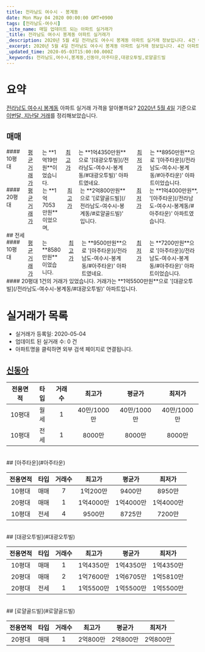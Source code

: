 ```yaml
---
title: 전라남도 여수시 - 봉계동
date: Mon May 04 2020 00:00:00 GMT+0900
tags: [전라남도-여수시]
_site_name: 매일 업데이트 되는 아파트 실거래가
_title: 전라남도 여수시 봉계동 아파트 실거래가
_description: 2020년 5월 4일 전라남도 여수시 봉계동 아파트 실거래 정보입니다. 4건 아파트 정보가 있습니다.
_excerpt: 2020년 5월 4일 전라남도 여수시 봉계동 아파트 실거래 정보입니다. 4건 아파트 정보가 있습니다.
_updated_time: 2020-05-03T15:00:00.000Z
_keywords: 전라남도,여수시,봉계동,신동아,아주타운,대광오투빌,로얄골드빌
---
```





# 요약
<ins>전라남도 여수시 봉계동</ins> 아파트 실거래 가격을 알아볼까요? <ins>2020년 5월 4일</ins> 기준으로 <ins>이번달, 지난달 거래</ins>를 정리해보았습니다.

## 매매
<div class="container">
<div class="six columns" markdown="1">
#### 10평대
<ins>평균 거래가</ins>는 **1억19만원**이었습니다. <ins>최고가</ins>는 **1억4350만원**으로 '[대광오투빌](/전라남도-여수시-봉계동/#대광오투빌)' 아파트였네요. <ins>최저가</ins>는 **8950만원**으로 '[아주타운](/전라남도-여수시-봉계동/#아주타운)' 아파트이었습니다.
</div>
<div class="six columns" markdown="1">
#### 20평대
<ins>평균 거래가</ins>는 **1억7053만원**이었으며, <ins>최고가</ins>는 **2억800만원**으로 '[로얄골드빌](/전라남도-여수시-봉계동/#로얄골드빌)' 입니다. <ins>최저가</ins>는 **1억4000만원**, '[아주타운](/전라남도-여수시-봉계동/#아주타운)' 아파트였습니다.
</div>
</div>
## 전세
<div class="container">
<div class="six columns" markdown="1">
#### 10평대
<ins>평균 거래가</ins>는 **8580만원**이었습니다. <ins>최고가</ins>는 **9500만원**으로 '[아주타운](/전라남도-여수시-봉계동/#아주타운)' 아파트였네요. <ins>최저가</ins>는 **7200만원**으로 '[아주타운](/전라남도-여수시-봉계동/#아주타운)' 아파트이었습니다.
</div>
<div class="six columns" markdown="1">
#### 20평대
1건의 거래가 있었습니다. 거래가는 **1억5500만원**으로 '[대광오투빌](/전라남도-여수시-봉계동/#대광오투빌)' 아파트입니다.
</div>
</div>



# 실거래가 목록
- 실거래가 등록일: 2020-05-04
- 업데이트 된 실거래 수: 0 건
- 아파트명을 클릭하면 외부 검색 페이지로 연결됩니다.

## [신동아](#신동아)

|전용면적|타입|거래수|최고가|평균가|최저가|
|:---:|:---:|:---:|:---:|:---:|:---:|
|10평대|<span class="deal-type-3">월세</span>|1|40만/1000만|40만/1000만|40만/1000만|
|10평대|<span class="deal-type-2">전세</span>|1|8000만|8000만|8000만|

<br/>
## [아주타운](#아주타운)

|전용면적|타입|거래수|최고가|평균가|최저가|
|:---:|:---:|:---:|:---:|:---:|:---:|
|10평대|<span class="deal-type-1">매매</span>|7|1억200만|9400만|8950만|
|20평대|<span class="deal-type-1">매매</span>|1|1억4000만|1억4000만|1억4000만|
|10평대|<span class="deal-type-2">전세</span>|4|9500만|8725만|7200만|

<br/>
## [대광오투빌](#대광오투빌)

|전용면적|타입|거래수|최고가|평균가|최저가|
|:---:|:---:|:---:|:---:|:---:|:---:|
|10평대|<span class="deal-type-1">매매</span>|1|1억4350만|1억4350만|1억4350만|
|20평대|<span class="deal-type-1">매매</span>|2|1억7600만|1억6705만|1억5810만|
|20평대|<span class="deal-type-2">전세</span>|1|1억5500만|1억5500만|1억5500만|

<br/>
## [로얄골드빌](#로얄골드빌)

|전용면적|타입|거래수|최고가|평균가|최저가|
|:---:|:---:|:---:|:---:|:---:|:---:|
|20평대|<span class="deal-type-1">매매</span>|1|2억800만|2억800만|2억800만|

<br/>



